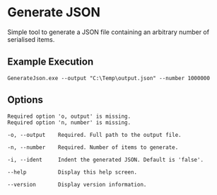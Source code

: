 # Generate JSON
Simple tool to generate a JSON file containing an arbitrary number of serialised items.

## Example Execution
```
GenerateJson.exe --output "C:\Temp\output.json" --number 1000000
```

## Options
```
Required option 'o, output' is missing.
Required option 'n, number' is missing.

-o, --output    Required. Full path to the output file.

-n, --number    Required. Number of items to generate.

-i, --ident     Indent the generated JSON. Default is 'false'.

--help          Display this help screen.

--version       Display version information.
```